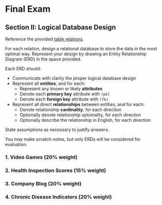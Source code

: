 # Final Exam

## Section II: Logical Database Design

Reference the provided [table relations](/resources/exams/final/relations/).

For each relation, design a relational database to store the data in the most optimal way.
 Represent your design by drawing an Entity Relationship Diagram (ERD) in the space provided.

Each ERD should:

  + Communicate with clarity the proper logical database design
  + Represent all **entities**, and for each:
    + Represent any known or likely **attributes**
    + Denote each **primary key** attribute with `(pk)`
    + Denote each **foreign key** attribute with `(fk)`
  + Represent all direct **relationships** between entities, and for each:
    + Denote relationship **cardinality**, for each direction
    + Optionally denote relationship optionality, for each direction
    + Optionally describe the relationship in English, for each direction

State assumptions as necessary to justify answers.

You may make scratch-notes, but only ERDs will be considered for evaluation.

<p style="page-break-after:always;"></p>

### 1. Video Games (20% weight)

<p style="page-break-after:always;"></p>

### 2. Health Inspection Scores (15% weight)

<p style="page-break-after:always;"></p>

### 3. Company Blog (20% weight)

<p style="page-break-after:always;"></p>

### 4. Chronic Disease Indicators (20% weight)
